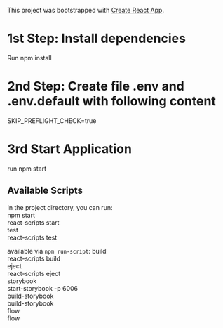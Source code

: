 This project was bootstrapped with [Create React App](https://github.com/facebook/create-react-app).

# 1st Step: Install dependencies
Run npm install

# 2nd Step: Create file .env and .env.default with following content
SKIP_PREFLIGHT_CHECK=true

# 3rd Start Application
run npm start

## Available Scripts

In the project directory, you can run: <br />
npm start <br>
    react-scripts start <br>
  test <br>
    react-scripts test <br>

available via `npm run-script`:
  build <br>
    react-scripts build <br>
  eject <br>
    react-scripts eject <br>
  storybook <br>
    start-storybook -p 6006 <br>
  build-storybook <br>
    build-storybook <br>
  flow <br>
    flow <br>